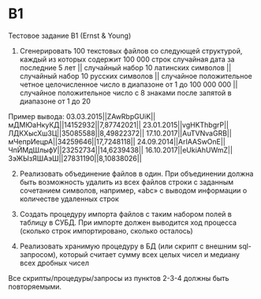 # B1
Тестовое задание B1 (Ernst & Young)

1. Сгенерировать 100 текстовых файлов со следующей структурой, каждый из которых содержит
100 000 строк случайная дата за последние 5 лет || случайный набор 10 латинских символов ||
случайный набор 10 русских символов || случайное положительное четное целочисленное число в 
диапазоне от 1 до 100 000 000 || случайное положительное число с 8 знаками после запятой в 
диапазоне от 1 до 20

Пример вывода:
03.03.2015||ZAwRbpGUiK||мДМЮаНкуКД||14152932||7,87742021||
23.01.2015||vgHKThbgrP||ЛДКХысХшЗЦ||35085588||8,49822372||
17.10.2017||AuTVNvaGRB||мЧепрИецрА||34259646||17,7248118||
24.09.2014||ArIAASwOnE||ЧпЙМдШлыфУ||23252734||14,6239438||
16.10.2017||eUkiAhUWmZ||ЗэЖЫзЯШАэШ||27831190||8,10838026||

2. Реализовать объединение файлов в один. При объединении должна быть возможность
удалить из всех файлов строки с заданным сочетанием символов, например, «abc» с выводом
информации о количестве удаленных строк

3. Создать процедуру импорта файлов с таким набором полей в таблицу в СУБД. При импорте
должен выводится ход процесса (сколько строк импортировано, сколько осталось)

4. Реализовать хранимую процедуру в БД (или скрипт с внешним sql-запросом), который считает
сумму всех целых чисел и медиану всех дробных чисел

Все скрипты/процедуры/запросы из пунктов 2-3-4 должны быть повторяемыми.
